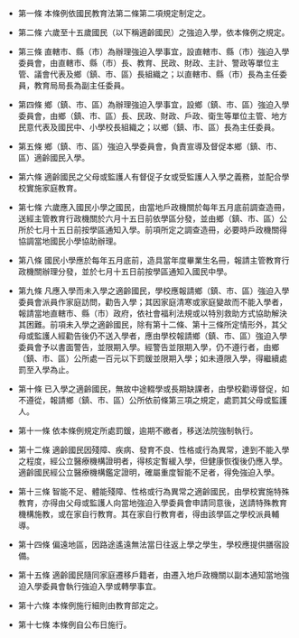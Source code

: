 * 第一條 本條例依國民教育法第二條第二項規定制定之。

* 第二條 六歲至十五歲國民（以下稱適齡國民）之強迫入學，依本條例之規定。

* 第三條 直轄市、縣（市）為辦理強迫入學事宜，設直轄市、縣（市）強迫入學委員會，由直轄市、縣（市）長、教育、民政、財政、主計、警政等單位主管、議會代表及鄉（鎮、市、區）長組織之；以直轄市、縣（市）長為主任委員，教育局局長為副主任委員。

* 第四條 鄉（鎮、市、區）為辦理強迫入學事宜，設鄉（鎮、市、區）強迫入學委員會，由鄉（鎮、市、區）長、民政、財政、戶政、衛生等單位主管、地方民意代表及國民中、小學校長組織之；以鄉（鎮、市、區）長為主任委員。

* 第五條 鄉（鎮、市、區）強迫入學委員會，負責宣導及督促本鄉（鎮、市、區）適齡國民入學。

* 第六條 適齡國民之父母或監護人有督促子女或受監護人入學之義務，並配合學校實施家庭教育。

* 第七條 六歲應入國民小學之國民，由當地戶政機關於每年五月底前調查造冊，送經主管教育行政機關於六月十五日前依學區分發，並由鄉（鎮、市、區）公所於七月十五日前按學區通知入學。前項所定之調查造冊，必要時戶政機關得協調當地國民小學協助辦理。

* 第八條 國民小學應於每年五月底前，造具當年度畢業生名冊，報請主管教育行政機關辦理分發，並於七月十五日前按學區通知入國民中學。

* 第九條 凡應入學而未入學之適齡國民，學校應報請鄉（鎮、市、區）強迫入學委員會派員作家庭訪問，勸告入學；其因家庭清寒或家庭變故而不能入學者，報請當地直轄市、縣（市）政府，依社會福利法規或以特別救助方式協助解決其困難。前項未入學之適齡國民，除有第十二條、第十三條所定情形外，其父母或監護人經勸告後仍不送入學者，應由學校報請鄉（鎮、市、區）強迫入學委員會予以書面警告，並限期入學。經警告並限期入學，仍不遵行者，由鄉（鎮、市、區）公所處一百元以下罰鍰並限期入學；如未遵限入學，得繼續處罰至入學為止。

* 第十條 已入學之適齡國民，無故中途輟學或長期缺課者，由學校勸導督促，如不遵從，報請鄉（鎮、市、區）公所依前條第三項之規定，處罰其父母或監護人。

* 第十一條 依本條例規定所處罰鍰，逾期不繳者，移送法院強制執行。

* 第十二條 適齡國民因殘障、疾病、發育不良、性格或行為異常，達到不能入學之程度，經公立醫療機構證明者，得核定暫緩入學，但健康恢復後仍應入學。適齡國民經公立醫療機構鑑定證明，確屬重度智能不足者，得免強迫入學。

* 第十三條 智能不足、體能殘障、性格或行為異常之適齡國民，由學校實施特殊教育，亦得由父母或監護人向當地強迫入學委員會申請同意後，送請特殊教育機構施教，或在家自行教育。其在家自行教育者，得由該學區之學校派員輔導。

* 第十四條 偏遠地區，因路途遙遠無法當日往返上學之學生，學校應提供膳宿設備。

* 第十五條 適齡國民隨同家庭遷移戶籍者，由遷入地戶政機關以副本通知當地強迫入學委員會執行強迫入學或轉學事宜。

* 第十六條 本條例施行細則由教育部定之。

* 第十七條 本條例自公布日施行。

